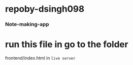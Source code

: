 # repoby-dsingh098
###  Note-making-app

# run this file in go to the folder 
frontend/index.html in `live server`